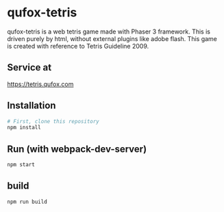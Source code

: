 # qufox-tetris
qufox-tetris is a web tetris game made with Phaser 3 framework. This is driven purely by html, without external plugins like adobe flash. This game is created with reference to Tetris Guideline 2009.

## Service at
https://tetris.qufox.com

## Installation
```bash
# First, clone this repository
npm install
```

## Run (with webpack-dev-server)
```bash
npm start
```

## build
```bash
npm run build
```